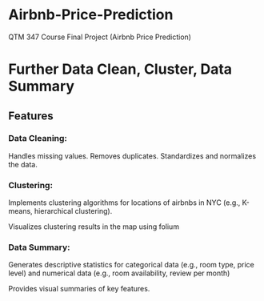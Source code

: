 # Airbnb-Price-Prediction
QTM 347 Course Final Project (Airbnb Price Prediction)

# Further Data Clean, Cluster, Data Summary
## Features
### Data Cleaning:

Handles missing values.
Removes duplicates.
Standardizes and normalizes the data.
### Clustering:

Implements clustering algorithms for locations of airbnbs in NYC (e.g., K-means, hierarchical clustering).

Visualizes clustering results in the map using folium 
### Data Summary:

Generates descriptive statistics for categorical data (e.g., room type, price level) and numerical data (e.g., room availability, review per month)

Provides visual summaries of key features.
